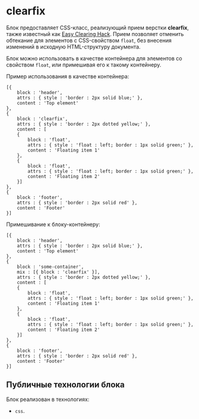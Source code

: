 # clearfix

Блок предоставляет СSS-класс, реализующий прием верстки **clearfix**, также известный как [Easy Clearing Hack](http://www.456bereastreet.com/archive/200603/new_clearing_method_needed_for_ie7/). Прием позволяет отменить обтекание для элементов с CSS-свойством `float`, без внесения изменений в исходную HTML-структуру документа.

Блок можно использовать в качестве контейнера для элементов со свойством `float`, или примешивая его к такому контейнеру.

Пример использования в качестве контейнера:

```bemjson
[{
    block : 'header',
    attrs : { style : 'border : 2px solid blue;' },
    content : 'Top element'
},
{
    block : 'clearfix',
    attrs : { style : 'border : 2px dotted yellow;' },
    content : [
    {
        block : 'float',
        attrs : { style : 'float : left; border : 1px solid green;' },
        content : 'Floating item 1'
    },
    {
        block : 'float',
        attrs : { style : 'float : left; border : 1px solid green;' },
        content : 'Floating item 2'
    }]
},
{
    block : 'footer',
    attrs : { style : 'border : 2px solid red' },
    content : 'Footer'
}]
```

Примешивание к блоку-контейнеру:

```bemjson
[{
    block : 'header',
    attrs : { style : 'border : 2px solid blue;' },
    content : 'Top element'
},
{
    block : 'some-container',
    mix : [{ block : 'clearfix' }],
    attrs : { style : 'border : 2px dotted yellow;' },
    content : [
    {
        block : 'float',
        attrs : { style : 'float : left; border : 1px solid green;' },
        content : 'Floating item 1'
    },
    {
        block : 'float',
        attrs : { style : 'float : left; border : 1px solid green;' },
        content : 'Floating item 2'
    }]
},
{
    block : 'footer',
    attrs : { style : 'border : 2px solid red' },
    content : 'Footer'
}]
```

## Публичные технологии блока

Блок реализован в технологиях:

* `css`.
